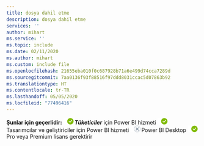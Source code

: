 ```yaml
---
title: dosya dahil etme
description: dosya dahil etme
services: ''
author: mihart
ms.service: ''
ms.topic: include
ms.date: 02/11/2020
ms.author: mihart
ms.custom: include file
ms.openlocfilehash: 21655eba010f0c687928b71a6e499d74cca7289d
ms.sourcegitcommit: 7aa0136f93f88516f97ddd8031ccac5d07863b92
ms.translationtype: HT
ms.contentlocale: tr-TR
ms.lasthandoff: 05/05/2020
ms.locfileid: "77496416"
---
```

<Token>**Şunlar için geçerlidir:** ![evet](media/yes.png)***Tüketiciler*** için Power BI hizmeti ![evet](media/yes.png)Tasarımcılar ve geliştiriciler için Power BI hizmeti ![hayır](media/no.png)Power BI Desktop ![evet](media/yes.png)Pro veya Premium lisans gerektirir </Token>